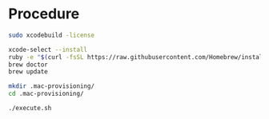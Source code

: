 # Procedure

```bash:xcodebuild.sh
sudo xcodebuild -license
```

```bash:homebrew.sh
xcode-select --install
ruby -e "$(curl -fsSL https://raw.githubusercontent.com/Homebrew/install/master/install)"
brew doctor
brew update
```

```bash:prepare.sh
mkdir .mac-provisioning/
cd .mac-provisioning/
```

```bash:execute.sh
./execute.sh
```
